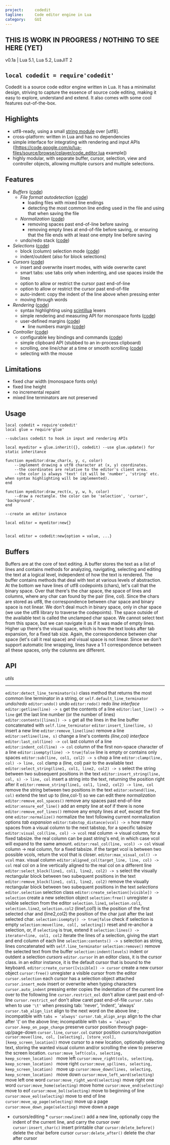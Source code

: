 ```yaml
---
project:     codedit
tagline:     Code editor engine in Lua
category:    GUI
---
```


##  THIS IS WORK IN PROGRESS / NOTHING TO SEE HERE (YET)

v0.1a | Lua 5.1, Lua 5.2, LuaJIT 2

## `local codedit = require'codedit'`

Codedit is a source code editor engine written in Lua. It has a minimalist design, striving to capture the
essence of source code editing, making it easy to explore, understand and extend.
It also comes with some cool features out-of-the-box.

## Highlights

  * utf8-ready, using a small [string module](http://code.google.com/p/lua-files/source/browse/codedit_str.lua) over [utf8].
  * cross-platform: written in Lua and has no dependencies
  * simple interface for integrating with rendering and input APIs ([https://code.google.com/p/lua-files/source/browse/cplayer/code_editor.lua example])
  * highly modular, with separate buffer, cursor, selection, view and controller objects, allowing multiple cursors and multiple selections.

## Features

  * *Buffers* ([code](http://code.google.com/p/lua-files/source/browse/codedit_buffer.lua))
    * *File format autodetection* ([code](http://code.google.com/p/lua-files/source/browse/codedit_detect.lua))
      * loading files with mixed line endings
      * detecting the most common line ending used in the file and using that when saving the file
    * *Normalization* ([code](http://code.google.com/p/lua-files/source/browse/codedit_normal.lua))
      * removing spaces past end-of-line before saving
      * removing empty lines at end-of-file before saving, or ensuring that the file ends with at least one empty line before saving
    * undo/redo stack ([code](http://code.google.com/p/lua-files/source/browse/codedit_undo.lua))
  * *Selections* ([code](http://code.google.com/p/lua-files/source/browse/codedit_selction.lua))
    * block (column) selection mode ([code](http://code.google.com/p/lua-files/source/browse/codedit_blocksel.lua))
    * indent/outdent (also for block selections)
  * *Cursors* ([code](http://code.google.com/p/lua-files/source/browse/codedit_cursor.lua))
    * insert and overwrite insert modes, with wide overwrite caret
    * smart tabs: use tabs only when indenting, and use spaces inside the lines
    * option to allow or restrict the cursor past end-of-line
    * option to allow or restrict the cursor past end-of-file
    * auto-indent: copy the indent of the line above when pressing enter
    * moving through words
  * *Rendering* ([code](http://code.google.com/p/lua-files/source/browse/codedit_render.lua))
    * syntax highlighting using [scintillua](http://foicica.com/scintillua/) lexers
    * simple rendering and measuring API for monospace fonts ([code](http://code.google.com/p/lua-files/source/browse/codedit_metrics.lua))
    * user-defined margins ([code](http://code.google.com/p/lua-files/source/browse/codedit_margin.lua))
      * line numbers margin ([code](http://code.google.com/p/lua-files/source/browse/codedit_line_numbers.lua))
  * *Controller* ([code](http://code.google.com/p/lua-files/source/browse/codedit_editor.lua))
    * configurable key bindings and commands ([code](http://code.google.com/p/lua-files/source/browse/codedit_keys.lua))
    * simple clipboard API (stubbed to an in-process clipboard)
    * scrolling, one line/char at a time or smooth scrolling ([code](http://code.google.com/p/lua-files/source/browse/codedit_scroll.lua))
    * selecting with the mouse


## Limitations

  * fixed char width (monospace fonts only)
  * fixed line height
  * no incremental repaint
  * mixed line terminators are not preserved

## Usage

	local codedit = require'codedit'
	local glue = require'glue'

	--subclass codedit to hook in input and rendering APIs

	local myeditor = glue.inherit({}, codedit) --use glue.update() for static inheritance

	function myeditor:draw_char(x, y, c, color)
		--implement drawing a utf8 character at (x, y) coordinates.
		--the coordinates are relative to the editor's client area.
		--the color is always 'text' (it will be 'number', 'string' etc. when syntax highlighting will be implemented).
	end

	function myeditor:draw_rect(x, y, w, h, color)
		--draw a rectangle. the color can be 'selection', 'cursor', 'background'.
	end

	--create an editor instance

	local editor = myeditor:new{}


	local editor = codedit:new{option = value, ...}


## Buffers

Buffers are at the core of text editing. A buffer stores the text as a list of lines and contains methods for analyzing,
navigating, selecting and editing the text at a logical level, independent of how the text is rendered.
The buffer contains methods that deal with text at various levels of abstraction. At the bottom we have lines of
utf8 codepoints (chars), let's call that the binary space. Over that there's the char space, the space of lines
and columns, where any char can found by the pair (line, col). Since the chars are stored as utf8, the correspondence
between char space and binary space is not linear. We don't deal much in binary space, only in char space
(we use the utf8 library to traverse the codepoints). The space outside of the available text is called the unclamped
char space. We cannot select text from this space, but we can navigate it as if it was made of empty lines.
Higher up there's the visual space, which is how the text looks after tab expansion, for a fixed tab size.
Again, the correspondence between char space (let's call it real space) and visual space is not linear.
Since we don't support automatic line wrapping, lines have a 1:1 correspondence between all these spaces,
only the columns are different.


## API

*utils*
----------------------------------------------------------------------------------------- ----------------------------------------------------------------------------------------------
`editor:detect_line_terminator(s)`                                                                            class method that returns the most common line terminator in a string, or `self.default_line_terminator`
*undo/redo*
`editor:undo()`                                                                            undo
`editor:redo()`                                                                            redo
*line interface*
`editor:getline(line) -> s`                                                                            get the contents of a line
`editor:last_line() -> line`                                                                            get the last line number (or the number of lines)
`editor:contents([lines]) -> s`                                                                            get all the lines in the line buffer concatenated with `self.line_terminator`
`editor:insert_line(line, s)`                                                                            insert a new line
`editor:remove_line(line)`                                                                            remove a line
`editor:setline(line, s)`                                                                            change a line's contents
*(line,col) interface*
`editor:last_col(line) -> col`                                                                            last column of a line
`editor:indent_col(line) -> col`                                                                            column of the first non-space character of a line
`editor:isempty(line) -> true|false`                                                                            line is empty or contains only spaces
`editor:sub(line, col1, col2) -> s`                                                                            chop a line
`editor:clamp(line, col) -> line, col`                                                                            clamp a (line, col) pair to the available text
`editor:select_string(line1, col1, line2, col2) -> s`                                                                            select the string between two subsequent positions in the text
`editor:insert_string(line, col, s) -> line, col`                                                                            insert a string into the text, returning the position right after it
`editor:remove_string(line1, col1, line2, col2) -> line, col`                                                                            remove the string between two positions in the text
`editor:extend(line, col)`                                                                            extend the text up to (line,col-1) so we can edit there
*normalization*
`editor:remove_eol_spaces()`                                                                            remove any spaces past end-of-line
`editor:ensure_eof_line()`                                                                            add an empty line at eof if there is none
`editor:remove_eof_lines()`                                                                            remove any empty lines at eof, except the first one
`editor:normalize()`                                                                            normalize the text following current normalization options
*tab expansion*
`editor:tabstop_distance(vcol) -> n`                                                                            how many spaces from a visual column to the next tabstop, for a specific tabsize
`editor:visual_col(line, col) -> vcol`                                                                            real column -> visual column, for a fixed tabsize. the real column can be past string's end, in which case vcol will expand to the same amount.
`editor:real_col(line, vcol) -> col`                                                                            visual column -> real column, for a fixed tabsize. if the target vcol is between two possible vcols, return the vcol that is closer.
`editor:max_visual_col() -> vcol`                                                                            max. visual column
`editor:aligned_col(target_line, line, col) -> col`                                                                            real col on a line vertically aligned to the real col on a different line
`editor:select_block(line1, col1, line2, col2) -> s`                                                                            select the visually rectangular block between two subequent positions in the text
`editor:remove_block(line1, col1, line2, col2)`                                                                            remove the visually rectangular block between two subequent positions in the text
*selections*
`editor.selection`                                                                            selection class
`editor:create_selection([visible]) -> selection`                                                                            create a new selection object
`selection:free()`                                                                            unregister a visible selection from the editor
`selection.line1`, `selection.col1`, `selection.line2`, `selection.col2`                                                                            (line1,col1) is the position of the first selected char and (line2,col2) the position of the char just after the last selected char.
`selection:isempty() -> true|false`                                                                            check if selection is empty
`selection:move(line, col[, selecting])`                                                                            reset and re-anchor a selection, or, if `selecting` is true, extend it
`selection:lines() -> iterator<line, col1, col2`                                                                            iterate the lines of a selection, giving the start and end column of each line
`selection:contents() -> s`                                                                            selection as string, lines concatenated with `self.line_terminator`
`selection:remove()`                                                                            remove the selected text from the buffer
`selection:indent(levels)`                                                                            indent or outdent a selection
*cursors*
`editor.cursor`                                                                            in an editor class, it is the cursor class. in an editor instance, it is the default cursor that is bound to the keyboard.
`editor:create_cursor([visible]) -> cursor`                                                                            create a new cursor object
`cursor:free()`                                                                            unregister a visible cursor from the editor
`cursor.selection`                                                                            each cursor has a selection object attached
`cursor.insert_mode`                                                                            insert or overwrite when typing characters
`cursor.auto_indent`                                                                            pressing enter copies the indentation of the current line over to the following line
`cursor.restrict_eol`                                                                            don't allow caret past end-of-line
`cursor.restrict_eof`                                                                            don't allow caret past end-of-file
`cursor.tabs`                                                                            when to use `'\t'` when pressing tab: 'never', 'indent', 'always'
`cursor.tab_align_list`                                                                            align to the next word on the above line ; incompatible with `tabs = 'always'`
`cursor.tab_align_args`                                                                            align to the char after '(' on the above line; incompatible with `tabs = 'always'`
`cursor.keep_on_page_change`                                                                            preserve cursor position through page-up/page-down
`cursor.line`, `cursor.col`                                                                            cursor position
*cursors/navigation*
`cursor:move(line, col, [selecting], [store_vcol], [keep_screen_location])`                                                                            move cursor to a new location, optionally selecting text, storing the wanted visual column and/or scrolling the view to preserve the screen location.
`cursor:move_left(cols, selecting, keep_screen_location) `                                                                            move left
`cursor:move_right(cols, selecting, keep_screen_location) `                                                                            move right
`cursor:move_up(lines, selecting, keep_screen_location) `                                                                            move up
`cursor:move_down(lines, selecting, keep_screen_location) `                                                                            move down
`cursor:move_left_word(selecting)`                                                                            move left one word
`cursor:move_right_word(selecting)`                                                                            move right one word
`cursor:move_home(selecting)`                                                                            move home
`cursor:move_end(selecting)`                                                                            move to eof
`cursor:move_bol(selecting)`                                                                            move to beginning of line
`cursor:move_eol(selecting)`                                                                            move to end of line
`cursor:move_up_page(selecting)`                                                                            move up a page
`cursor:move_down_page(selecting)`                                                                            move down a page
* cursors/editing *
`cursor:newline()`                                                                            add a new line, optionally copy the indent of the current line, and carry the cursor over
`cursor:insert_char(c)`                                                                            insert printable char
`cursor:delete_before()`                                                                            delete the char before cursor
`cursor:delete_after()`                                                                            delete the char after cursor
